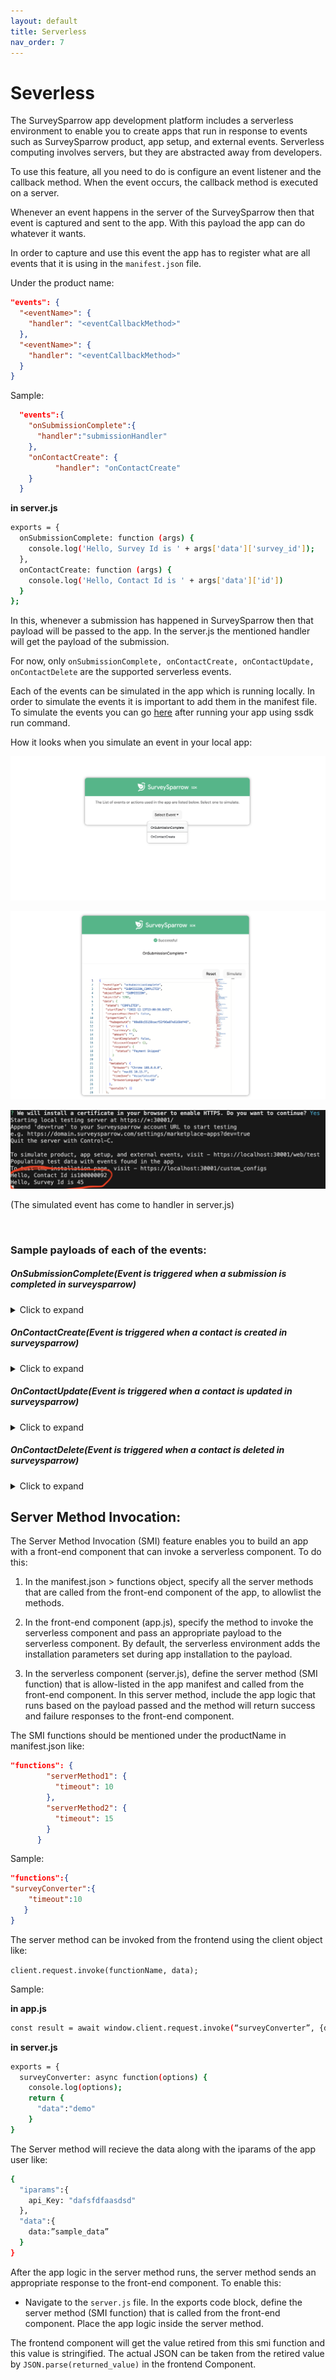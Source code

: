 ```yaml
---
layout: default
title: Serverless
nav_order: 7
---
```


# **Severless**


The SurveySparrow app development platform includes a serverless environment to enable you to create apps that run in response to events such as SurveySparrow product, app setup, and external events. Serverless computing involves servers, but they are abstracted away from developers.

To use this feature, all you need to do is configure an event listener and the callback method. When the event occurs, the callback method is executed on a server. 


Whenever an event happens in the server of the SurveySparrow then that event is captured and sent to the app. With this payload the app can do whatever it wants.

In order to capture and use this event the app has to register what are all events that it is using in the `manifest.json` file.

Under the product name:

```json
"events": {
  "<eventName>": {
    "handler": "<eventCallbackMethod>"
  },
  "<eventName>": {
    "handler": "<eventCallbackMethod>"
  }
}
```

Sample:
```json
  "events":{
    "onSubmissionComplete":{
      "handler":"submissionHandler"
    },
    "onContactCreate": {
          "handler": "onContactCreate"
    }
  }
```
**in server.js**

```bash
exports = {
  onSubmissionComplete: function (args) {
    console.log('Hello, Survey Id is ' + args['data']['survey_id']);
  },
  onContactCreate: function (args) {
    console.log('Hello, Contact Id is ' + args['data']['id'])
  }
};
```

In this, whenever a submission has happened in SurveySparrow then that payload will be passed to the app. In the server.js the mentioned handler will get the payload of the submission.

For now, only `onSubmissionComplete, onContactCreate, onContactUpdate, onContactDelete` are the supported serverless events.

Each of the events can be simulated in the app which is running locally. In order to simulate the events it is important to add them in the manifest file. To simulate the events you can go [here](https://localhost:30001/web/test) after running your app using ssdk run command.

How it looks when you simulate an event in your local app:

![image-8](../../assets/image8.png)

![image-9](../../assets/image9.png)

![image-10](../../assets/image10.png)

(The simulated event has come to handler in server.js)

<br>

### **Sample payloads of each of the events:**

##### OnSubmissionComplete(Event is triggered when a submission is completed in surveysparrow)

<details>
  <summary>Click to expand </summary>
  <pre>
    <code>
{
  "eventType": "onSubmissionComplete",
  "ruleEvent": "SUBMISSION_COMPLETED",
  "objectType": "SUBMISSION",
  "objectId": 1202,
  "data": {
    "state": "COMPLETED",
    "startTime": "2022-12-13T19:00:56.843Z",
    "responseEmailSent": false,
    "properties": {
      "hubspotutk": "08e88c55158cacf52f96a87e6169df46",
      "stripe": {
        "currency": {},
        "amount": "",
        "cardCompleted": false,
        "discountCoupon": {},
        "response": {
          "status": "Payment Skipped"
        }
      },
      "metaData": {
        "browser": "Chrome 108.0.0.0",
        "os": "macOS 10.15.7",
        "timeZone": "Asia/Calcutta",
        "browserLanguage": "en-GB"
      },
      "quotaIds": []
    },
    "locked": false,
    "geo_info": {},
    "id": 1202,
    "account_id": 2,
    "survey_id": 45,
    "channel_id": 663,
    "contact_id": null,
    "trigger_contact_id": null,
    "trigger_id": 1105,
    "nomination_id": null,
    "channel_type": "LINK",
    "deviceType": "COMPUTER",
    "stateToken": "66e50268-6b83-47e8-85d7-2613c33d9ea9",
    "updated_at": "2022-12-13T19:01:05.849Z",
    "created_at": "2022-12-13T19:01:05.737Z",
    "timeTaken": 9,
    "completedTime": "2022-12-13T19:01:05.843Z",
    "feedback": null,
    "ip": null,
    "uuid": null,
    "location": null,
    "language": "en",
    "deleted_at": null,
    "transformedSubmission": {
      "id": 1202,
      "timeTaken": "9.00",
      "state": "COMPLETED",
      "startTime": "2022-12-13T19:00:56.843Z",
      "completedTime": "2022-12-13T19:01:05.843Z",
      "deviceType": "COMPUTER",
      "feedback": null,
      "ip": null,
      "responseEmailSent": false,
      "uuid": null,
      "location": null,
      "properties": {
        "hubspotutk": "08e88c55158cacf52f96a87e6169df46",
        "stripe": {
          "currency": {},
          "amount": "",
          "cardCompleted": false,
          "discountCoupon": {},
          "response": {
            "status": "Payment Skipped"
          }
        },
        "metaData": {
          "browser": "Chrome 108.0.0.0",
          "os": "macOS 10.15.7",
          "timeZone": "Asia/Calcutta",
          "browserLanguage": "en-GB"
        },
        "quotaIds": []
      },
      "language": "en",
      "locked": false,
      "stateToken": "66e50268-6b83-47e8-85d7-2613c33d9ea9",
      "geo_info": {},
      "channel_type": "LINK",
      "created_at": "2022-12-13T19:01:05.737Z",
      "updated_at": "2022-12-13T19:01:05.849Z",
      "deleted_at": null,
      "account_id": 2,
      "channel_id": 663,
      "nomination_id": null,
      "contact_id": null,
      "survey_id": 135,
      "trigger_id": 1105,
      "trigger_contact_id": null,
      "answers": [
        {
          "answer": "thg",
          "answerSentiment": null,
          "question": "nm",
          "question_tags": [],
          "question_id": 972,
          "skipped": false
        },
        {
          "answer": "sc@fr.ffr",
          "question": "email",
          "question_tags": [],
          "question_id": 973,
          "skipped": false
        }
      ],
      "contact": null,
      "trigger": {
        "id": 1105,
        "token": "tt-35e43a",
        "properties": {},
        "created_at": "2022-10-10T21:35:57.640Z",
        "updated_at": "2022-10-10T21:35:57.640Z",
        "deleted_at": null,
        "account_id": 2,
        "channel_id": 663,
        "survey_id": 135,
        "survey_contact_id": null
      }
    },
    "answerMap": {
      "972": {
        "answer": "thg",
        "answerSentiment": null,
        "question": "nm",
        "question_tags": [],
        "question_id": 972,
        "skipped": false
      },
      "973": {
        "answer": "sc@fr.ffr",
        "question": "email",
        "question_tags": [],
        "question_id": 973,
        "skipped": false
      }
    },
    "customParamMap": {},
    "customProperties": [],
    "contactProperties": null,
    "expressions": {}
  },
  "account_id": 2
}
    </code>
  </pre>
</details>

##### OnContactCreate(Event is triggered when a contact is created in surveysparrow)

<details>
  <summary>Click to expand </summary>
  <pre>
    <code>
{
  "eventType": "onContactCreate",
  "ruleEvent": "CONTACT_CREATED",
  "objectType": "CONTACT",
  "objectId": 100000098,
  "data": {
    "id": 100000092,
    "contact_type_id": 3,
    "attrs": {
      "email": "johndoe@gmail.com",
      "phone": "9823283732",
      "mobile": "2332992132",
      "full_name": "John Doe",
      "job_title": "Developer",
      "language": "en",
      "last_name": "Doe",
      "first_name": "John",
      "createddate": "06-01-2023",
      "extra_property": "punctual",
      "new_employee_property": "Honest"
    },
    "hidden": false,
    "account_id": 100000001,
    "created_at": "2023-06-01T04:10:40.577Z",
    "manager_id": null,
    "is_active": true,
    "deactivated": false,
    "unsubscribed": false,
    "bounced": false,
    "full_name": "John Doe",
    "contact_lists": [
      {
        "id": 100000003,
        "name": "New testing 1",
        "description": null,
        "type": "STATIC",
        "properties": {},
        "contact_type_id": 3,
        "created_at": "2023-05-29T05:16:01.055Z",
        "updated_at": "2023-06-01T04:10:41.355Z",
        "deleted_at": null,
        "account_id": 100000001,
        "contact_list_contact": {
          "id": 100000043,
          "created_at": "2023-06-01T04:10:40.656Z",
          "updated_at": "2023-06-01T04:10:40.656Z",
          "account_id": 100000001,
          "contact_id": 100000092,
          "contact_list_id": 100000003
        }
      }
    ],
    "contact_property_value_mapping": [],
    "manager": null,
    "role": "default",
    "updated_at": "2023-06-01T04:10:40.577Z",
    "deleted_at": null
  },
  "account_id": 100000001
}
    </code>
  </pre>
</details>

##### OnContactUpdate(Event is triggered when a contact is updated in surveysparrow)

<details>
  <summary>Click to expand </summary>
  <pre>
    <code>
{
  "eventType": "onContactUpdate",
  "ruleEvent": "CONTACT_UPDATED",
  "objectType": "CONTACT",
  "objectId": 100000098,
  "data": {
    "id": 100000097,
    "contact_type_id": 3,
    "attrs": {
      "email": "johndoe@gmail.com",
      "phone": "9823283732",
      "mobile": "2332992132",
      "full_name": "new appv1",
      "job_title": "sdsdsd",
      "language": "hy",
      "last_name": "appv1",
      "first_name": "new",
      "createddate": "06-01-2023",
      "extra_property": "sdnsdjm sd",
      "new_employee_property": "kdmsd"
    },
    "hidden": false,
    "account_id": 100000001,
    "created_at": "2023-06-01T04:37:18.082Z",
    "manager_id": null,
    "is_active": true,
    "deactivated": false,
    "unsubscribed": false,
    "bounced": false,
    "full_name": "new appv1",
    "contact_lists": [
      {
        "id": 100000003,
        "name": "New testing 1",
        "description": null,
        "type": "STATIC",
        "properties": {},
        "contact_type_id": 3,
        "created_at": "2023-05-29T05:16:01.055Z",
        "updated_at": "2023-06-01T04:37:18.179Z",
        "deleted_at": null,
        "account_id": 100000001,
        "contact_list_contact": {
          "id": 100000048,
          "created_at": "2023-06-01T04:37:18.142Z",
          "updated_at": "2023-06-01T04:37:18.142Z",
          "account_id": 100000001,
          "contact_id": 100000097,
          "contact_list_id": 100000003
        }
      }
    ],
    "contact_property_value_mapping": [],
    "manager": null,
    "role": "default",
    "updated_at": "2023-06-01T04:50:20.183Z",
    "deleted_at": null
  },
  "account_id": 100000001
}
    </code>
  </pre>
</details>

##### OnContactDelete(Event is triggered when a contact is deleted in surveysparrow)

<details>
  <summary>Click to expand </summary>
  <pre>
    <code>
{
    "eventType": "onContactDelete",
    "ruleEvent": "CONTACT_DELETED",
    "objectType": "CONTACT",
    "objectId": 100000097,
    "data": {
      "id": 100000097,
      "contact_type_id": 3,
      "attrs": {
        "email": "sriramclgacc@gmail.comds",
        "phone": "dsds",
        "mobile": "dsdewe32ed",
        "full_name": "new appv1",
        "job_title": "sdsdsd",
        "language": "hy",
        "last_name": "appv1",
        "first_name": "new",
        "createddat": "06-01-2023",
        "extra_property": "sdnsdjm sd",
        "new_employee_property": "kdmsd"
      },
      "hidden": false,
      "account_id": 100000001,
      "created_at": "2023-06-01T04:37:18.082Z",
      "manager_id": null,
      "is_activ": true,
      "deactivated": false,
      "unsubscribed": false,
      "bounced": false,
      "full_name": "new appv1",
      "contact_lists": [
        {
          "id": 100000003,
          "name": "New testing 1",
          "description": null,
          "type": "STATIC",
          "propertie": {
          },
          "contact_type_id": 3,
          "created_at": "2023-05-29T05:16:01.055Z",
          "updated_at": "2023-06-01T04:37:18.179Z",
          "deleted_at": null,
          "account_id": 100000001,
          "contact_list_contact": {
            "id": 100000048,
            "created_at": "2023-06-01T04:37:18.142Z",
            "updated_at": "2023-06-01T04:37:18.142Z",
            "account_id": 100000001,
            "contact_id": 100000097,
            "contact_list_id": 100000003
          }
        }
      ],
      "contact_property_value_mapping": [
      ],
      "manager": null,
      "role": "default",
      "updated_at": "2023-06-01T04:50:20.183Z",
      "deleted_at": null
    },
    "account_id": 100000001
  }
    </code>
  </pre>
</details>





## **Server Method Invocation:**

The Server Method Invocation (SMI) feature enables you to build an app with a front-end component that can invoke a serverless component. To do this:

1. In the manifest.json > functions object, specify all the server methods that are called from the front-end component of the app, to allowlist the methods.

2. In the front-end component (app.js), specify the method to invoke the serverless component and pass an appropriate payload to the serverless component. By default, the serverless environment adds the installation parameters set during app installation to the payload.

3. In the serverless component (server.js), define the server method (SMI function) that is allow-listed in the app manifest and called from the front-end component. In this server method, include the app logic that runs based on the payload passed and the method will return success and failure responses to the front-end component.


The SMI functions should be mentioned under the productName in manifest.json like:

```json
"functions": {
        "serverMethod1": {
          "timeout": 10
        },
        "serverMethod2": {
          "timeout": 15
        }
      }
```

Sample:
```json
"functions":{
"surveyConverter":{       
    "timeout":10
   }
}
```

The server method can be invoked from the frontend using the client object like:

`client.request.invoke(functionName, data);`

Sample:

**in app.js**

```bash
const result = await window.client.request.invoke(“surveyConverter”, {data:”sample_data”});
```

**in server.js**

```bash
exports = {
  surveyConverter: async function(options) {
    console.log(options);
    return {
      "data":"demo"
    }
}
```

The Server method will recieve the data along with the iparams of the app user like:
```bash
{
  "iparams":{
    api_Key: "dafsfdfaasdsd"
  },
  "data":{
    data:”sample_data”
  }
}
```

After the app logic in the server method runs, the server method sends an appropriate response to the front-end component. To enable this:

- Navigate to the `server.js` file. In the exports code block, define the server method (SMI function) that is called from the front-end component. Place the app logic inside the server method.

The frontend component will get the value retired from this smi function and this value is stringified. The actual JSON can be taken from the retired value by `JSON.parse(returned_value)` in the frontend Component.







